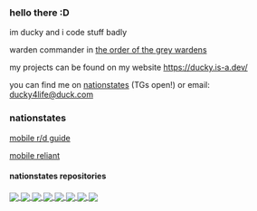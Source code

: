 ### hello there :D

im ducky and i code stuff badly

warden commander in [the order of the grey wardens](https://www.nationstates.net/region=the_order_of_the_grey_wardens)

my projects can be found on my website https://ducky.is-a.dev/

you can find me on [nationstates](https://www.nationstates.net/ducky) (TGs open!) or email: ducky4life@duck.com

### nationstates

[mobile r/d guide](https://www.nationstates.net/page=dispatch/id=2519809)

[mobile reliant](https://github.com/ducky4life/reliant-mobile)

#### nationstates repositories

<a href="https://github.com/ducky4life/ns-detag">
  <img align="center" src="https://ducky4life.vercel.app/api/pin/?username=ducky4life&repo=ns-detag&theme=algolia&border_color=b0ffff&title_color=b0ffff" />
</a>
<a href="https://github.com/ducky4life/ns-blender">
  <img align="center" src="https://ducky4life.vercel.app/api/pin/?username=ducky4life&repo=ns-blender&theme=algolia&border_color=b0ffff&title_color=b0ffff" />
</a>
<a href="https://github.com/ducky4life/ns-login">
  <img align="center" src="https://ducky4life.vercel.app/api/pin/?username=ducky4life&repo=ns-login&theme=algolia&border_color=b0ffff&title_color=b0ffff" />
</a>
<a href="https://github.com/ducky4life/ns-web-api">
  <img align="center" src="https://ducky4life.vercel.app/api/pin/?username=ducky4life&repo=ns-web-api&theme=algolia&border_color=b0ffff&title_color=b0ffff" />
</a>
<a href="https://github.com/ducky4life/ns-cardfinder">
  <img align="center" src="https://ducky4life.vercel.app/api/pin/?username=ducky4life&repo=ns-cardfinder&theme=algolia&border_color=b0ffff&title_color=b0ffff" />
</a>
<a href="https://github.com/ducky4life/ns-cardbidder">
  <img align="center" src="https://ducky4life.vercel.app/api/pin/?username=ducky4life&repo=ns-cardbidder&theme=algolia&border_color=b0ffff&title_color=b0ffff" />
</a>
<a href="https://github.com/ducky4life/Triggerwarden">
  <img align="center" src="https://ducky4life.vercel.app/api/pin/?username=ducky4life&repo=triggerwarden&theme=algolia&border_color=b0ffff&title_color=b0ffff" />
</a>
<a href="https://github.com/ducky4life/reliant-mobile">
  <img align="center" src="https://ducky4life.vercel.app/api/pin/?username=ducky4life&repo=reliant-mobile&theme=algolia&border_color=b0ffff&title_color=b0ffff&description_lines_count=1" />
</a>
